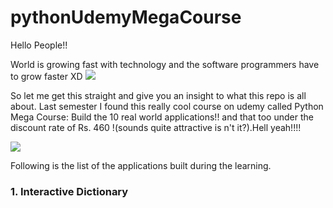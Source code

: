 # pythonUdemyMegaCourse
Hello People!!

World is growing fast with technology and the software programmers have to grow faster XD 
![](https://i.pinimg.com/originals/c3/04/87/c30487ca4ddfea1babb9382556097e63.gif)

So let me get this straight and give you an insight to what this repo is all about. Last semester I found this really cool course on udemy called Python Mega Course: Build the 10 real world applications!! and that too under the discount rate of Rs. 460 !(sounds quite attractive is n't it?).Hell yeah!!!!

![](https://aweleacademy.com/wp-content/uploads/2016/03/giphy-2.gif)

Following is the list of the applications built during the learning.

### 1. Interactive Dictionary ###



